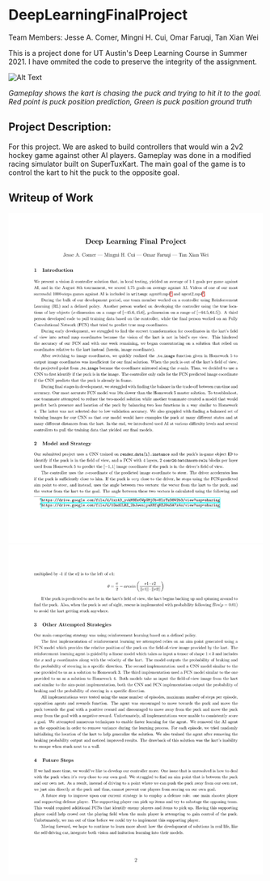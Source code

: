 # DeepLearningFinalProject

Team Members: Jesse A. Comer, Mingni H. Cui, Omar Faruqi, Tan Xian Wei

This is a project done for UT Austin's Deep Learning Course in Summer 2021. 
I have ommited the code to preserve the integrity of the assignment.


![Alt Text](https://github.com/xianwei-chris/DeepLearningFinalProject/blob/main/gameplay.gif)


*Gameplay shows the kart is chasing the puck and trying to hit it to the goal. Red point is puck position prediction, Green is puck position ground truth*

## Project Description:

For this project. We are asked to build controllers that would win a 2v2 hockey game against other AI players. Gameplay was done in a modified racing simulator built on SuperTuxKart.
The main goal of the game is to control the kart to hit the puck to the opposite goal.

## Writeup of Work

![Alt Text](https://github.com/xianwei-chris/DeepLearningFinalProject/blob/main/writeup1.jpg)
![Alt Text](https://github.com/xianwei-chris/DeepLearningFinalProject/blob/main/writeup2.jpg)
